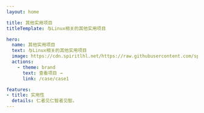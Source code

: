 ```yaml
---
layout: home

title: 其他实用项目
titleTemplate: 与Linux相关的其他实用项目

hero:
  name: 其他实用项目
  text: 与Linux相关的其他实用项目
  image: https://cdn.spiritlhl.net/https://raw.githubusercontent.com/spiritlhls/pages/main/logo.png
  actions:
    - theme: brand
      text: 查看项目 →
      link: /case/case1

features:
- title: 实用性
  details: 仁者见仁智者见智。
---
```

